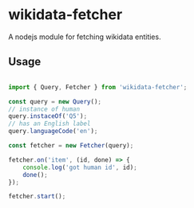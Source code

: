 # wikidata-fetcher

A nodejs module for fetching wikidata entities.

## Usage

```js

import { Query, Fetcher } from 'wikidata-fetcher';

const query = new Query();
// instance of human
query.instaceOf('Q5');
// has an English label
query.languageCode('en');

const fetcher = new Fetcher(query);

fetcher.on('item', (id, done) => {
    console.log('got human id', id);
    done();
});

fetcher.start();

```
